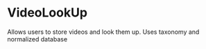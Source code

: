 # VideoLookUp
Allows users to store videos and look them up.  Uses taxonomy and normalized database
